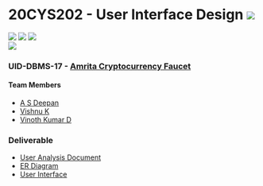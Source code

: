 # 20CYS202 - User Interface Design ![](https://img.shields.io/badge/-Live-green)
![](https://img.shields.io/badge/Batch-21CYS-lightgreen) ![](https://img.shields.io/badge/UG-blue) ![](https://img.shields.io/badge/Subject-UID-blue) <br/>
![](https://img.shields.io/badge/Category-BRIG-purple)

### UID-DBMS-17 - [Amrita Cryptocurrency Faucet](https://infamousdegen.github.io/20CYS202-UID/Mini-Project/)

#### Team Members
- [A S Deepan]()
- [Vishnu K]()
- [Vinoth Kumar D]()

### Deliverable 
- [User Analysis Document](UID-DBMS-17_UAD.pdf)
- [ER Diagram](UID-DBMS-17_ER_Diagram.pdf)
- [User Interface](UI/)


